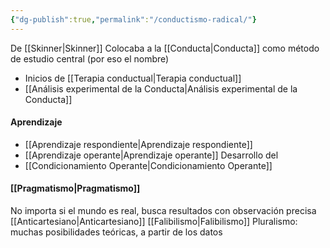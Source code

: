 ```yaml
---
{"dg-publish":true,"permalink":"/conductismo-radical/"}
---
```


De [[Skinner\|Skinner]]
Colocaba a la [[Conducta\|Conducta]] como método de estudio central (por eso el nombre)
- Inicios de [[Terapia conductual\|Terapia conductual]]
- [[Análisis experimental de la Conducta\|Análisis experimental de la Conducta]]
#### Aprendizaje
- [[Aprendizaje respondiente\|Aprendizaje respondiente]]
- [[Aprendizaje operante\|Aprendizaje operante]]
Desarrollo del
- [[Condicionamiento Operante\|Condicionamiento Operante]]

#### [[Pragmatismo\|Pragmatismo]]
No importa si el mundo es real, busca resultados con observación precisa
[[Anticartesiano\|Anticartesiano]]
[[Falibilismo\|Falibilismo]]
Pluralismo: muchas posibilidades teóricas, a partir de los datos


